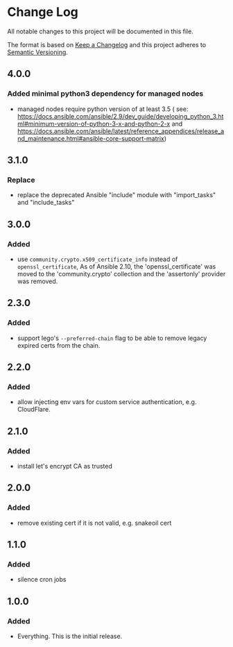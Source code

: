 # Change Log
All notable changes to this project will be documented in this file.

The format is based on [Keep a Changelog](http://keepachangelog.com/) and this project adheres to 
[Semantic Versioning](http://semver.org/).

## 4.0.0

### Added minimal python3 dependency for managed nodes

- managed nodes require python version of at least 3.5 (
  see: https://docs.ansible.com/ansible/2.9/dev_guide/developing_python_3.html#minimum-version-of-python-3-x-and-python-2-x
  and https://docs.ansible.com/ansible/latest/reference_appendices/release_and_maintenance.html#ansible-core-support-matrix)

## 3.1.0

### Replace

- replace the deprecated Ansible "include" module with "import_tasks" and "include_tasks"

## 3.0.0

### Added

- use `community.crypto.x509_certificate_info` instead of `openssl_certificate`,
  As of Ansible 2.10, the 'openssl_certificate' was moved to the 'community.crypto'
  collection and the 'assertonly' provider was removed.

## 2.3.0

### Added

- support lego's `--preferred-chain` flag to be able to remove legacy expired certs from the chain.

## 2.2.0

### Added

- allow injecting env vars for custom service authentication, e.g. CloudFlare.

## 2.1.0

### Added

- install let's encrypt CA as trusted

## 2.0.0

### Added

- remove existing cert if it is not valid, e.g. snakeoil cert

## 1.1.0

### Added

- silence cron jobs

## 1.0.0

### Added

- Everything. This is the initial release.
